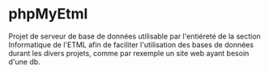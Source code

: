 # phpMyEtml
Projet de serveur de base de données utilisable par l'entiéreté de la section Informatique de l'ETML afin de faciliter l'utilisation des bases de données durant les divers projets, comme par rexemple un site web ayant besoin d'une db.
